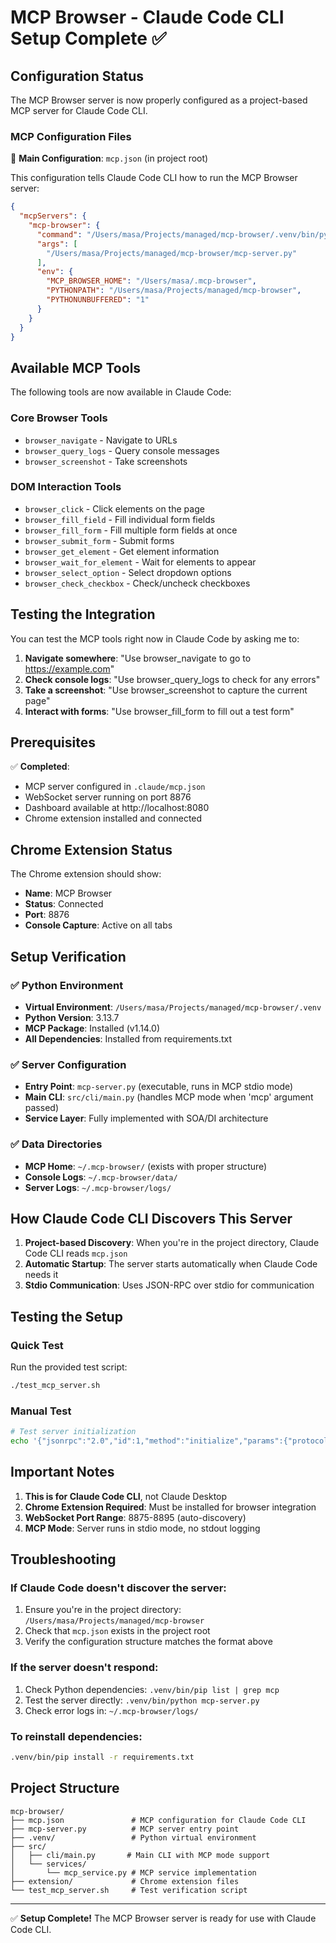 # MCP Browser - Claude Code CLI Setup Complete ✅

## Configuration Status

The MCP Browser server is now properly configured as a project-based MCP server for Claude Code CLI.

### MCP Configuration Files

📁 **Main Configuration**: `mcp.json` (in project root)

This configuration tells Claude Code CLI how to run the MCP Browser server:

```json
{
  "mcpServers": {
    "mcp-browser": {
      "command": "/Users/masa/Projects/managed/mcp-browser/.venv/bin/python",
      "args": [
        "/Users/masa/Projects/managed/mcp-browser/mcp-server.py"
      ],
      "env": {
        "MCP_BROWSER_HOME": "/Users/masa/.mcp-browser",
        "PYTHONPATH": "/Users/masa/Projects/managed/mcp-browser",
        "PYTHONUNBUFFERED": "1"
      }
    }
  }
}
```

## Available MCP Tools

The following tools are now available in Claude Code:

### Core Browser Tools
- `browser_navigate` - Navigate to URLs
- `browser_query_logs` - Query console messages
- `browser_screenshot` - Take screenshots

### DOM Interaction Tools
- `browser_click` - Click elements on the page
- `browser_fill_field` - Fill individual form fields
- `browser_fill_form` - Fill multiple form fields at once
- `browser_submit_form` - Submit forms
- `browser_get_element` - Get element information
- `browser_wait_for_element` - Wait for elements to appear
- `browser_select_option` - Select dropdown options
- `browser_check_checkbox` - Check/uncheck checkboxes

## Testing the Integration

You can test the MCP tools right now in Claude Code by asking me to:

1. **Navigate somewhere**: "Use browser_navigate to go to https://example.com"
2. **Check console logs**: "Use browser_query_logs to check for any errors"
3. **Take a screenshot**: "Use browser_screenshot to capture the current page"
4. **Interact with forms**: "Use browser_fill_form to fill out a test form"

## Prerequisites

✅ **Completed**:
- MCP server configured in `.claude/mcp.json`
- WebSocket server running on port 8876
- Dashboard available at http://localhost:8080
- Chrome extension installed and connected

## Chrome Extension Status

The Chrome extension should show:
- **Name**: MCP Browser
- **Status**: Connected
- **Port**: 8876
- **Console Capture**: Active on all tabs

## Setup Verification

### ✅ Python Environment
- **Virtual Environment**: `/Users/masa/Projects/managed/mcp-browser/.venv`
- **Python Version**: 3.13.7
- **MCP Package**: Installed (v1.14.0)
- **All Dependencies**: Installed from requirements.txt

### ✅ Server Configuration
- **Entry Point**: `mcp-server.py` (executable, runs in MCP stdio mode)
- **Main CLI**: `src/cli/main.py` (handles MCP mode when 'mcp' argument passed)
- **Service Layer**: Fully implemented with SOA/DI architecture

### ✅ Data Directories
- **MCP Home**: `~/.mcp-browser/` (exists with proper structure)
- **Console Logs**: `~/.mcp-browser/data/`
- **Server Logs**: `~/.mcp-browser/logs/`

## How Claude Code CLI Discovers This Server

1. **Project-based Discovery**: When you're in the project directory, Claude Code CLI reads `mcp.json`
2. **Automatic Startup**: The server starts automatically when Claude Code needs it
3. **Stdio Communication**: Uses JSON-RPC over stdio for communication

## Testing the Setup

### Quick Test
Run the provided test script:
```bash
./test_mcp_server.sh
```

### Manual Test
```bash
# Test server initialization
echo '{"jsonrpc":"2.0","id":1,"method":"initialize","params":{"protocolVersion":"0.1.0","capabilities":{},"clientInfo":{"name":"test","version":"1.0"}}}' | .venv/bin/python mcp-server.py
```

## Important Notes

1. **This is for Claude Code CLI**, not Claude Desktop
2. **Chrome Extension Required**: Must be installed for browser integration
3. **WebSocket Port Range**: 8875-8895 (auto-discovery)
4. **MCP Mode**: Server runs in stdio mode, no stdout logging

## Troubleshooting

### If Claude Code doesn't discover the server:
1. Ensure you're in the project directory: `/Users/masa/Projects/managed/mcp-browser`
2. Check that `mcp.json` exists in the project root
3. Verify the configuration structure matches the format above

### If the server doesn't respond:
1. Check Python dependencies: `.venv/bin/pip list | grep mcp`
2. Test the server directly: `.venv/bin/python mcp-server.py`
3. Check error logs in: `~/.mcp-browser/logs/`

### To reinstall dependencies:
```bash
.venv/bin/pip install -r requirements.txt
```

## Project Structure

```
mcp-browser/
├── mcp.json               # MCP configuration for Claude Code CLI
├── mcp-server.py          # MCP server entry point
├── .venv/                 # Python virtual environment
├── src/
│   ├── cli/main.py       # Main CLI with MCP mode support
│   └── services/
│       └── mcp_service.py # MCP service implementation
├── extension/             # Chrome extension files
└── test_mcp_server.sh     # Test verification script
```

---

✅ **Setup Complete!** The MCP Browser server is ready for use with Claude Code CLI.